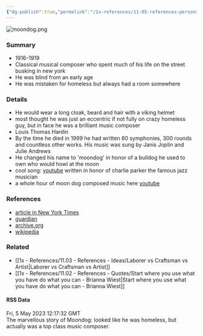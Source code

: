 ```yaml
---
{"dg-publish":true,"permalink":"/1x-references/11-05-references-persons/moondog/","title":"Moondog","dgShowBacklinks":false}
---
```


![moondog.png](/img/user/1x%20-%20References/11.05%20-%20References%20-%20Persons/moondog.png)
### Summary
- 1916-1919
- Classical musical composer who spent much of his life on the street busking in new york
- He was blind from an early age
- He was mistaken for homeless but always had a room somewhere

### Details
- He would wear a long cloak, beard and hair with a viking helmet
- most thought he was just an eccentric if not fully on crazy homeless guy, but in face he was a brilliant music composer
- Louis Thomas Hardin
- By the time he died in 1999 he had written 80 symphonies, 300 rounds and countless other works. His music was sung by Janis Joplin and Julie Andrews
- He changed his name to 'moondog' in honor of a bulldog he used to own who would howl at the moon
- cool song: [youtube](https://www.youtube.com/watch?v=XNPCqUpoo8I) written in honor of charlie parker the famous jazz musician
- a whole hour of moon dog composed music here [youtube](https://www.youtube.com/watch?v=spmydmM5Xx4)

### References
- [article in New York Times](https://www.nytimes.com/2007/10/28/arts/music/28stra.html)
- [guardian](https://www.theguardian.com/music/2003/nov/17/classicalmusicandopera.usa)
- [archive.org](https://web.archive.org/web/20171202122143/https://priceonomics.com/the-legend-of-moondog-new-yorks-homeless-composer/)
- [wikipedia](https://en.wikipedia.org/wiki/Moondog)

### Related
- [[1x - References/11.03 - References - Ideas/Laborer vs Craftsman vs Artist\|Laborer vs Craftsman vs Artist]]
- [[1x - References/11.02 - References - Quotes/Start where you use what you have do what you can - Brianna Wiest\|Start where you use what you have do what you can - Brianna Wiest]]

#### RSS Data
<div class='date'>Fri, 5 May 2023 12:17:32 GMT</div>
<div class='description'>The marvellous story of Moondog: looked like he was homeless, but actually was a top class music composer. </div>
